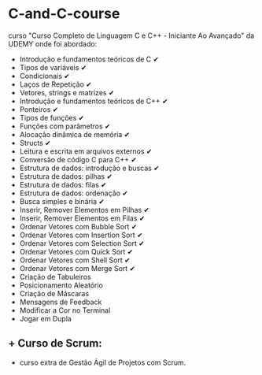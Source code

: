 # C-and-C-course
curso "Curso Completo de Linguagem C e C++ - Iniciante Ao Avançado" da UDEMY onde foi abordado:
- Introdução e fundamentos teóricos de C &#10004; 
- Tipos de variáveis &#10004;
- Condicionais &#10004;
- Laços de Repetição &#10004;
- Vetores, strings e matrizes &#10004;
- Introdução e fundamentos teóricos de C++ &#10004;
- Ponteiros &#10004;
- Tipos de funções &#10004;
- Funções com parâmetros &#10004;
- Alocação dinâmica de memória &#10004;
- Structs &#10004;
- Leitura e escrita em arquivos externos &#10004;
- Conversão de código C para C++ &#10004;
- Estrutura de dados: introdução e buscas &#10004;
- Estrutura de dados: pilhas &#10004;
- Estrutura de dados: filas &#10004;
- Estrutura de dados: ordenação &#10004;
- Busca simples e binária &#10004;
- Inserir, Remover Elementos em Pilhas &#10004;
- Inserir, Remover Elementos em Filas &#10004;
- Ordenar Vetores com Bubble Sort &#10004;
- Ordenar Vetores com Insertion Sort &#10004;
- Ordenar Vetores com Selection Sort &#10004;
- Ordenar Vetores com Quick Sort &#10004;
- Ordenar Vetores com Shell Sort &#10004;
- Ordenar Vetores com Merge Sort &#10004;
- Criação de Tabuleiros
- Posicionamento Aleatório 
- Criação de Máscaras
- Mensagens de Feedback
- Modificar a Cor no Terminal
- Jogar em Dupla
## + Curso de Scrum:
- curso extra de Gestão Ágil de Projetos com Scrum.

